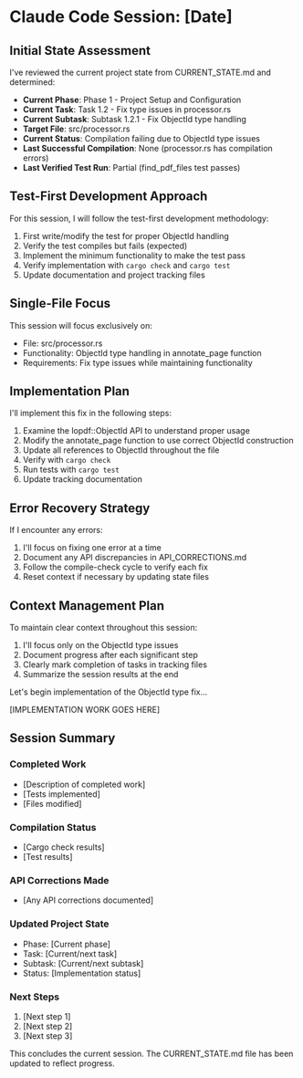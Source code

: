 # Claude Code Session: [Date]

## Initial State Assessment

I've reviewed the current project state from CURRENT_STATE.md and determined:

- **Current Phase**: Phase 1 - Project Setup and Configuration
- **Current Task**: Task 1.2 - Fix type issues in processor.rs
- **Current Subtask**: Subtask 1.2.1 - Fix ObjectId type handling
- **Target File**: src/processor.rs
- **Current Status**: Compilation failing due to ObjectId type issues
- **Last Successful Compilation**: None (processor.rs has compilation errors)
- **Last Verified Test Run**: Partial (find_pdf_files test passes)

## Test-First Development Approach

For this session, I will follow the test-first development methodology:

1. First write/modify the test for proper ObjectId handling
2. Verify the test compiles but fails (expected)
3. Implement the minimum functionality to make the test pass
4. Verify implementation with `cargo check` and `cargo test`
5. Update documentation and project tracking files

## Single-File Focus

This session will focus exclusively on:
- File: src/processor.rs
- Functionality: ObjectId type handling in annotate_page function
- Requirements: Fix type issues while maintaining functionality

## Implementation Plan

I'll implement this fix in the following steps:

1. Examine the lopdf::ObjectId API to understand proper usage
2. Modify the annotate_page function to use correct ObjectId construction
3. Update all references to ObjectId throughout the file
4. Verify with `cargo check`
5. Run tests with `cargo test`
6. Update tracking documentation

## Error Recovery Strategy

If I encounter any errors:
1. I'll focus on fixing one error at a time
2. Document any API discrepancies in API_CORRECTIONS.md
3. Follow the compile-check cycle to verify each fix
4. Reset context if necessary by updating state files

## Context Management Plan

To maintain clear context throughout this session:
1. I'll focus only on the ObjectId type issues
2. Document progress after each significant step
3. Clearly mark completion of tasks in tracking files
4. Summarize the session results at the end

Let's begin implementation of the ObjectId type fix...

[IMPLEMENTATION WORK GOES HERE]

## Session Summary

### Completed Work
- [Description of completed work]
- [Tests implemented]
- [Files modified]

### Compilation Status
- [Cargo check results]
- [Test results]

### API Corrections Made
- [Any API corrections documented]

### Updated Project State
- Phase: [Current phase]
- Task: [Current/next task]
- Subtask: [Current/next subtask]
- Status: [Implementation status]

### Next Steps
1. [Next step 1]
2. [Next step 2]
3. [Next step 3]

This concludes the current session. The CURRENT_STATE.md file has been updated to reflect progress.